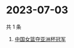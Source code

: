 # 2023-07-03

共 1 条

<!-- BEGIN ZHIHUSEARCH -->
<!-- 最后更新时间 Mon Jul 03 2023 10:23:25 GMT+0800 (China Standard Time) -->
1. [中国女篮夺亚洲杯冠军](https://www.zhihu.com/search?q=中国女篮夺亚洲杯冠军)
<!-- END ZHIHUSEARCH -->
